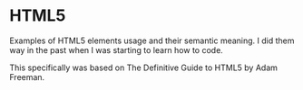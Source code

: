 # HTML5

Examples of HTML5 elements usage and their semantic meaning.
I did them way in the past when I was starting to learn how to code.

This specifically was based on The Definitive Guide to
HTML5 by Adam Freeman.